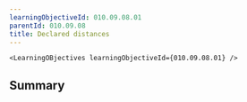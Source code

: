 ```yaml
---
learningObjectiveId: 010.09.08.01
parentId: 010.09.08
title: Declared distances
---
```


```tsx eval
<LearningOBjectives learningObjectiveId={010.09.08.01} />
```

## Summary
